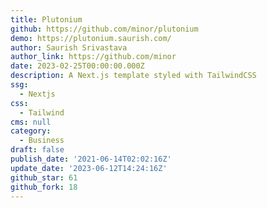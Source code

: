```yaml
---
title: Plutonium
github: https://github.com/minor/plutonium
demo: https://plutonium.saurish.com/
author: Saurish Srivastava
author_link: https://github.com/minor
date: 2023-02-25T00:00:00.000Z
description: A Next.js template styled with TailwindCSS
ssg:
  - Nextjs
css:
  - Tailwind
cms: null
category:
  - Business
draft: false
publish_date: '2021-06-14T02:02:16Z'
update_date: '2023-06-12T14:24:16Z'
github_star: 61
github_fork: 18
---
```

